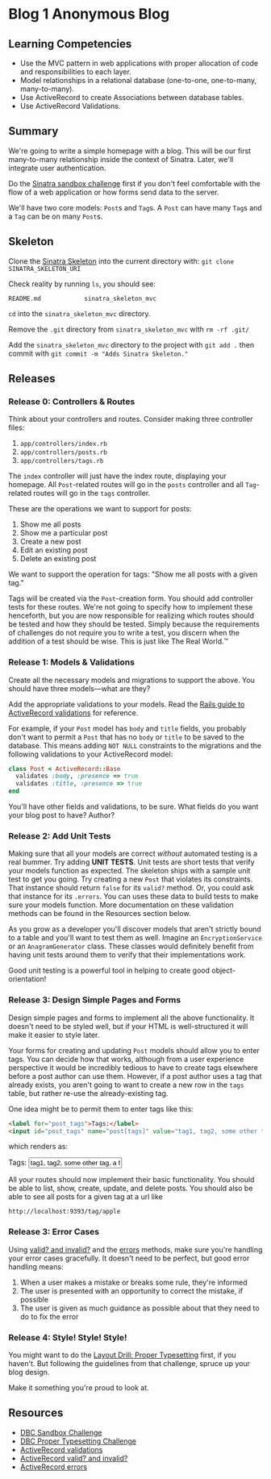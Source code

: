 # Blog 1 Anonymous Blog

## Learning Competencies

* Use the MVC pattern in web applications with proper allocation of code and responsibilities to each layer.
* Model relationships in a relational database (one-to-one, one-to-many, many-to-many).
* Use ActiveRecord to create Associations between database tables.
* Use ActiveRecord Validations.

## Summary

We're going to write a simple homepage with a blog. This will be our first
many-to-many relationship inside the context of Sinatra. Later, we'll
integrate user authentication.

Do the [Sinatra sandbox challenge][sandbox challenge] first if you don't feel
comfortable with the flow of a web application or how forms send data to the
server.

We'll have two core models: `Post`s and `Tag`s. A `Post` can have many `Tag`s
and a `Tag` can be on many `Post`s.

## Skeleton

Clone the [Sinatra Skeleton](../../../sinatra_skeleton_mvc) into the current
directory with: `git clone SINATRA_SKELETON_URI`

Check reality by running `ls`, you should see:

```
README.md            sinatra_skeleton_mvc
```

`cd` into the `sinatra_skeleton_mvc` directory.

Remove the `.git` directory from `sinatra_skeleton_mvc` with `rm -rf .git/`

Add the `sinatra_skeleton_mvc` directory to the project with `git add .` then
commit with `git commit -m "Adds Sinatra Skeleton."`

## Releases

### Release 0: Controllers & Routes

Think about your controllers and routes. Consider making three controller files:

1. `app/controllers/index.rb`
2. `app/controllers/posts.rb`
3. `app/controllers/tags.rb`

The `index` controller will just have the index route, displaying your
homepage. All `Post`-related routes will go in the `posts` controller and all
`Tag`-related routes will go in the `tags` controller.

These are the operations we want to support for posts:

1. Show me all posts
2. Show me a particular post
3. Create a new post
4. Edit an existing post
5. Delete an existing post

We want to support the operation for tags: "Show me all posts with a given
tag."

Tags will be created via the `Post`-creation form.  You should add controller
tests for these routes.  We're not going to specify how to implement these
henceforth, but you are now responsible for realizing which routes should be
tested and how they should be tested.  Simply because the requirements of
challenges do not require you to write a test, you discern when the addition of
a test should be wise.  This is just like The Real World.&trade;

### Release 1: Models & Validations

Create all the necessary models and migrations to support the above. You
should have three models—what are they?

Add the appropriate validations to your models. Read the [Rails guide to
ActiveRecord validations][AR validations] for reference.

For example, if your `Post` model has `body` and `title` fields, you probably
don't want to permit a `Post` that has no `body` or `title` to be saved to the
database. This means adding `NOT NULL` constraints to the migrations and the
following validations to your ActiveRecord model:

```ruby
class Post < ActiveRecord::Base
  validates :body, :presence => true
  validates :title, :presence => true
end
```

You'll have other fields and validations, to be sure.  What fields do you want
your blog post to have?  Author?

### Release 2:  Add Unit Tests

Making sure that all your models are correct *without* automated testing is a
real bummer.  Try adding **UNIT TESTS**.  Unit tests are short tests that
verify your models function as expected.  The skeleton ships with a sample unit
test to get you going.  Try creating a new `Post` that violates its
constraints.  That instance should return `false` for its `valid?` method.  Or,
you could ask that instance for its `.errors`.  You can uses these data to
build tests to make sure your models function.  More documentation on these
validation methods can be found in the Resources section below.

As you grow as a developer you'll discover models that aren't strictly bound to
a table and you'll want to test them as well. Imagine an `EncryptionService` or
an `AnagramGenerator` class.  These classes would definitely benefit from
having unit tests around them to verify that their implementations work.

Good unit testing is a powerful tool in helping to create good
object-orientation!

### Release 3: Design Simple Pages and Forms

Design simple pages and forms to implement all the above functionality. It
doesn't need to be styled well, but if your HTML is well-structured it will
make it easier to style later.

Your forms for creating and updating `Post` models should allow you to enter
tags. You can decide how that works, although from a user experience
perspective it would be incredibly tedious to have to create tags elsewhere
before a post author can use them. However, if a post author uses a tag that
already exists, you aren't going to want to create a new row in the `tags`
table, but rather re-use the already-existing tag.

One idea might be to permit them to enter tags like this:

```html
<label for="post_tags">Tags:</label>
<input id="post_tags" name="post[tags]" value="tag1, tag2, some other tag, a fourth tag">
```

which renders as:

<label for="post_tags">Tags:</label>
<input id="post_tags" name="post[tags]" value="tag1, tag2, some other tag, a fourth tag" class="span4">

All your routes should now implement their basic functionality. You should be
able to list, show, create, update, and delete posts. You should also be able
to see all posts for a given tag at a url like

```text
http://localhost:9393/tag/apple
```

### Release 3: Error Cases

Using [valid? and invalid?][valid_invalid] and the [errors][errors] methods,
make sure you're handling your error cases gracefully. It doesn't need to be
perfect, but good error handling means:

1. When a user makes a mistake or breaks some rule, they're informed
2. The user is presented with an opportunity to correct the mistake, if possible
3. The user is given as much guidance as possible about that they need to do to fix the error

### Release 4: Style! Style! Style!

You might want to do the [Layout Drill: Proper Typesetting][proper formatting
challenge] first, if you haven't. But following the guidelines from that
challenge, spruce up your blog design.

Make it something you're proud to look at.

## Resources

* [DBC Sandbox Challenge][sandbox challenge]
* [DBC Proper Typesetting Challenge][proper formatting challenge]
* [ActiveRecord validations][AR validations]
* [ActiveRecord valid? and invalid?][valid_invalid]
* [ActiveRecord errors][errors]

[sandbox challenge]: ../../../sinatra-sandbox-challenge
[proper formatting challenge]: ../../../layout-drill-proper-typesetting-challenge
[AR validations]: http://guides.rubyonrails.org/active_record_validations_callbacks.html
[valid_invalid]: http://guides.rubyonrails.org/active_record_validations_callbacks.html#valid-and-invalid
[errors]: http://guides.rubyonrails.org/active_record_validations_callbacks.html#validations_overview-errors
